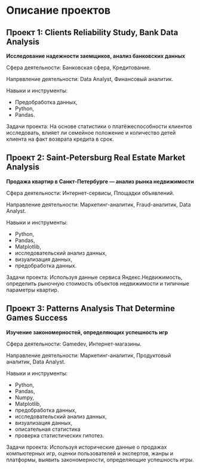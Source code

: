 # Описание проектов

## Проект 1: Clients Reliability Study, Bank Data Analysis
**Исследование надежности заемщиков, анализ банковских данных**

Сфера деятельности: Банковская сфера, Кредитование.

Напрввление деятельности: Data Analyst, Финансовый аналитик.

Навыки и инструменты:
- Предобработка данных,
- Python,
- Pandas.

Задачи проекта: На основе статистики о платёжеспособности клиентов исследовать, влияет ли семейное положение и количество детей клиента на факт возврата кредита в срок.

## Проект 2: Saint-Petersburg Real Estate Market Analysis
**Продажа квартир в Санкт-Петербурге — анализ рынка недвижимости**

Сфера деятельности: Интернет-сервисы, Площадки объявлений.

Направление деятельности: Маркетинг-аналитик, Fraud-аналитик, Data Analyst.

Навыки и инструменты:
- Python,
- Pandas,
- Matplotlib,
- исследовательский анализ данных,
- визуализация данных,
- предобработка данных.

Задачи проекта: Используя данные сервиса Яндекс.Недвижимость, определить рыночную стоимость объектов недвижимости и типичные параметры квартир.

## Проект 3: Patterns Analysis That Determine Games Success
**Изучение закономерностей, определяющих успешность игр**

Сфера деятельности: Gamedev, Интернет-магазины.

Направление деятельности: Маркетинг-аналитик, Продуктовый аналитик, Data Analyst.

Навыки и инструменты:
- Python,
- Pandas,
- Numpy,
- Matplotlib,
- предобработка данных,
- исследовательский анализ данных,
- визуализация данных,
- описательная статистика
- проверка статистических гипотез.

Задачи проекта: Используя исторические данные о продажах компьютерных игр, оценки пользователей и экспертов, жанры и платформы, выявить закономерности, определяющие успешность игры.
